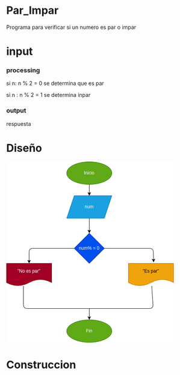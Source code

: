 # Par_Impar
Programa para verificar si un numero es par o impar 

# input
### processing
si n: n % 2 = 0 se determina que es par 

si n : n % 2 = 1 se determina inpar 


### output
respuesta 
# Diseño
![Diagrama de flujo](Diagrama.png "Diagrama de flujo ")

# Construccion



